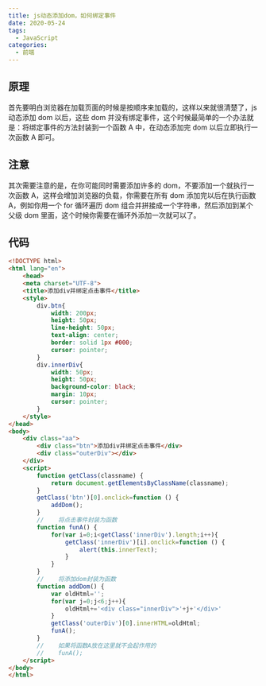 ```yaml
---
title: js动态添加dom，如何绑定事件
date: 2020-05-24
tags:
  - JavaScript
categories:
  - 前端
---
```


## 原理

首先要明白浏览器在加载页面的时候是按顺序来加载的，这样以来就很清楚了，js 动态添加 dom 以后，这些 dom 并没有绑定事件，这个时候最简单的一个办法就是：将绑定事件的方法封装到一个函数 A 中，在动态添加完 dom 以后立即执行一次函数 A 即可。

<!-- more -->

## 注意

其次需要注意的是，在你可能同时需要添加许多的 dom，不要添加一个就执行一次函数 A，这样会增加浏览器的负载，你需要在所有 dom 添加完以后在执行函数 A，例如你用一个 for 循环遍历 dom 组合并拼接成一个字符串，然后添加到某个父级 dom 里面，这个时候你需要在循环外添加一次就可以了。

## 代码

```html
<!DOCTYPE html>
<html lang="en">
    <head>
    <meta charset="UTF-8">
    <title>添加div并绑定点击事件</title>
    <style>
        div.btn{
            width: 200px;
            height: 50px;
            line-height: 50px;
            text-align: center;
            border: solid 1px #000;
            cursor: pointer;
        }
        div.innerDiv{
            width: 50px;
            height: 50px;
            background-color: black;
            margin: 10px;
            cursor: pointer;
        }
    </style>
</head>
<body>
    <div class="aa">
        <div class="btn">添加div并绑定点击事件</div>
        <div class="outerDiv"></div>
    </div>
    <script>
        function getClass(classname) {
            return document.getElementsByClassName(classname);
        }
        getClass('btn')[0].onclick=function () {
            addDom();
        }
        //    将点击事件封装为函数
        function funA() {
            for(var i=0;i<getClass('innerDiv').length;i++){
                getClass('innerDiv')[i].onclick=function () {
                    alert(this.innerText);
                }
            }
        }
        //    将添加dom封装为函数
        function addDom() {
            var oldHtml='';
            for(var j=0;j<6;j++){
                oldHtml+='<div class="innerDiv">'+j+'</div>'
            }
            getClass('outerDiv')[0].innerHTML=oldHtml;
            funA();
        }
        //    如果将函数A放在这里就不会起作用的
        //    funA();
    </script>
</body>
</html>
```


